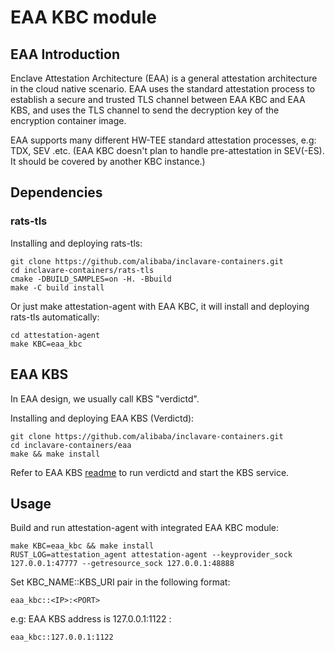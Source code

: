 # EAA KBC module

## EAA Introduction

Enclave Attestation Architecture (EAA) is a general attestation architecture in the cloud native scenario. EAA uses the standard attestation process to establish a secure and trusted TLS channel between EAA KBC and EAA KBS, and uses the TLS channel to send the decryption key of the encryption container image.

EAA supports many different HW-TEE standard attestation processes, e.g: TDX, SEV .etc. (EAA KBC doesn't plan to handle pre-attestation in SEV(-ES). It should be covered by another KBC instance.)

## Dependencies

### rats-tls

Installing and deploying rats-tls: 

```
git clone https://github.com/alibaba/inclavare-containers.git
cd inclavare-containers/rats-tls
cmake -DBUILD_SAMPLES=on -H. -Bbuild
make -C build install
```

Or just make attestation-agent with EAA KBC, it will install and deploying rats-tls automatically:
```
cd attestation-agent 
make KBC=eaa_kbc
```

## EAA KBS

In EAA design, we usually call KBS "verdictd".

Installing and deploying EAA KBS (Verdictd): 

```
git clone https://github.com/alibaba/inclavare-containers.git
cd inclavare-containers/eaa
make && make install
```

Refer to EAA KBS [readme](https://github.com/alibaba/inclavare-containers/blob/master/eaa/verdictd/README.md) to run verdictd and start the KBS service. 

## Usage

Build and run attestation-agent with integrated EAA KBC module: 

```
make KBC=eaa_kbc && make install
RUST_LOG=attestation_agent attestation-agent --keyprovider_sock 127.0.0.1:47777 --getresource_sock 127.0.0.1:48888
```

Set KBC_NAME::KBS_URI pair in the following format: 

```
eaa_kbc::<IP>:<PORT>
```

e.g: EAA KBS address is 127.0.0.1:1122 :

```
eaa_kbc::127.0.0.1:1122
```



